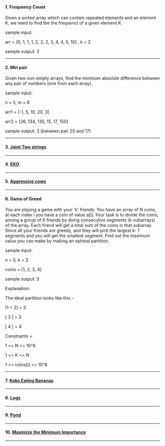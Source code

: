 #### 1. Frequency Count

Given a sorted array which can contain repeated elements and an element K, we need to find the
the frequenct of a given element K.

sample input:

arr = [0, 1, 1, 1, 2, 2, 2, 3, 4, 4, 5, 10] , k = 2

sample output: 3

---

#### 2. Min pair

Given two non-empty arrays, find the minimum absolute difference between any pair of
numbers (one from each array).

sample input:

n = 5, m = 6

arr1 = [-1, 5, 10, 20, 3]

arr2 = [26, 134, 135, 15, 17, 150]

sample output: 3 (between pair 20 and 17)

---

#### 3. [ Joint Two strings](https://atcoder.jp/contests/abc324/tasks/abc324_e)

---

#### 4. [ EKO](https://www.spoj.com/problems/EKO/)

---

#### 5. [ Aggressive cows](https://www.spoj.com/problems/AGGRCOW/)

---

#### 6. Game of Greed

You are playing a game with your 'k' friends. You have an array of N coins, at each index i you have a coin of value a[i].
Your task is to divide the coins, among a group of K friends by doing consecutive segments (k-subarrays) of the array. Each friend will get a total sum of the coins in that subarray. Since all your friends are greedy, and they will pick the largest k- 1 segments and you will get the smallest segment.
Find out the maximum value you can make by making an optimal partition.

sample input:

n = 5, k = 3

coins = [1, 2, 3, 4]

sample output: 3

Explanation:

The ideal partition looks like this -

[1 + 2] = 3

[ 3 ] = 3

[ 4 ] = 4

Constraints =

1 <= N <= 10^6

1 <= K <= N

1 <= coins[i] <= 10^8

---

#### 7. [ Koko Eating Bananas ](https://leetcode.com/problems/koko-eating-bananas/)

---

#### 8. [ Logs ](https://atcoder.jp/contests/abc174/tasks/abc174_e)

---

#### 9. [ Pond ](https://atcoder.jp/contests/abc203/tasks/abc203_d)

---

#### 10. [ Maximize the Minimum Importance ](https://practice.geeksforgeeks.org/contest/gfg-weekly-coding-contest-149/problems)

---
